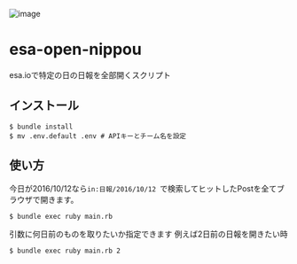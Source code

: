 ![image](https://cloud.githubusercontent.com/assets/188394/19295172/ad8e8850-906d-11e6-9ce9-be72350da616.png)

# esa-open-nippou

esa.ioで特定の日の日報を全部開くスクリプト

## インストール

```
$ bundle install
$ mv .env.default .env # APIキーとチーム名を設定
```

## 使い方

今日が2016/10/12なら`in:日報/2016/10/12 `で検索してヒットしたPostを全てブラウザで開きます。

```
$ bundle exec ruby main.rb
```

引数に何日前のものを取りたいか指定できます
例えば2日前の日報を開きたい時

```
$ bundle exec ruby main.rb 2
```


